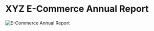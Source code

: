# XYZ E-Commerce Annual Report

![E-Commerce Annual Report](https://github.com/user-attachments/assets/dfc88f84-2d60-4d41-b167-25356b5205ee)
